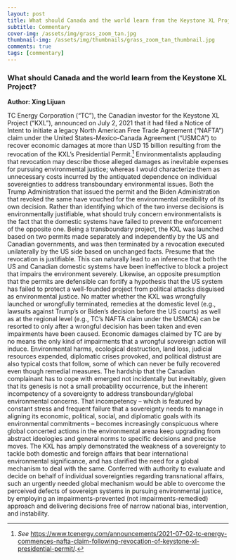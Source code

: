 ```yaml
---
layout: post
title: What should Canada and the world learn from the Keystone XL Project?
subtitle: Commentary
cover-img: /assets/img/grass_zoom_tan.jpg
thumbnail-img: /assets/img/thumbnails/grass_zoom_tan_thumbnail.jpg
comments: true
tags: [commentary]
---
```


### What should Canada and the world learn from the Keystone XL Project?
**Author: Xing Lijuan**

TC Energy Corporation (“TC”), the Canadian investor for the Keystone XL Project (“KXL”), announced on July 2, 2021 that it had filed a Notice of Intent to initiate a legacy North American Free Trade Agreement (“NAFTA”) claim under the United States-Mexico-Canada Agreement (“USMCA”) to recover economic damages at more than USD 15 billion resulting from the revocation of the KXL’s Presidential Permit.[^1] Environmentalists applauding that revocation may describe those alleged damages as inevitable expenses for pursuing environmental justice; whereas I would characterize them as unnecessary costs incurred by the antiquated dependence on individual sovereignties to address transboundary environmental issues. 
Both the Trump Administration that issued the permit and the Biden Administration that revoked the same have vouched for the environmental credibility of its own decision. Rather than identifying which of the two inverse decisions is environmentally justifiable, what should truly concern environmentalists is the fact that the domestic systems have failed to prevent the enforcement of the opposite one. 
Being a transboundary project, the KXL was launched based on two permits made separately and independently by the US and Canadian governments, and was then terminated by a revocation executed unilaterally by the US side based on unchanged facts. Presume that the revocation is justifiable. This can naturally lead to an inference that both the US and Canadian domestic systems have been ineffective to block a project that impairs the environment severely. Likewise, an opposite presumption that the permits are defensible can fortify a hypothesis that the US system has failed to protect a well-founded project from political attacks disguised as environmental justice. 
No matter whether the KXL was wrongfully launched or wrongfully terminated, remedies at the domestic level (e.g., lawsuits against Trump’s or Biden’s decision before the US courts) as well as at the regional level (e.g., TC’s NAFTA claim under the USMCA) can be resorted to only after a wrongful decision has been taken and even impairments have been caused. Economic damages claimed by TC are by no means the only kind of impairments that a wrongful sovereign action will induce. Environmental harms, ecological destruction, land loss, judicial resources expended, diplomatic crises provoked, and political distrust are also typical costs that follow, some of which can never be fully recovered even though remedial measures. 
The hardship that the Canadian complainant has to cope with emerged not incidentally but inevitably, given that its genesis is not a small probability occurrence, but the inherent incompetency of a sovereignty to address transboundary/global environmental concerns.  That incompetency – which is featured by constant stress and frequent failure that a sovereignty needs to manage in aligning its economic, political, social, and diplomatic goals with its environmental commitments – becomes increasingly conspicuous where global concerted actions in the environmental arena keep upgrading from abstract ideologies and general norms to specific decisions and precise moves. 
The KXL has amply demonstrated the weakness of a sovereignty to tackle both domestic and foreign affairs that bear international environmental significance, and has clarified the need for a global mechanism to deal with the same. Conferred with authority to evaluate and decide on behalf of individual sovereignties regarding transnational affairs, such an urgently needed global mechanism would be able to overcome the perceived defects of sovereign systems in pursuing environmental justice, by employing an impairments-prevented (not impairments-remedied) approach and delivering decisions free of narrow national bias, intervention, and instability. 

[^1]: *See* https://www.tcenergy.com/announcements/2021-07-02-tc-energy-commences-nafta-claim-following-revocation-of-keystone-xl-presidential-permit/.
